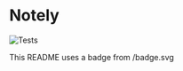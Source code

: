 # Notely

![Tests](https://github.com/K001AIduh/learn-cicd-starter/actions/workflows/ci.yml/badge.svg)

This README uses a badge from /badge.svg
